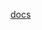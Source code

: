 [docs](http://raw.githubusercontent.com/MikalaiYatsyna/terraform-aws-vault/master/README.md ':include')